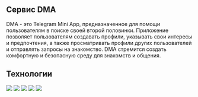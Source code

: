 ## Сервис DMA
DMA - это Telegram Mini App, предназначенное для помощи пользователям в поиске своей второй половинки.  Приложение позволяет пользователям создавать профили, указывать свои интересы и предпочтения, а также просматривать профили других пользователей и отправлять запросы на знакомство.  DMA стремится создать комфортную и безопасную среду для знакомств и общения.


## Технологии

[![](https://img.shields.io/badge/Go-00ADD8?style=for-the-badge&logo=go&logoColor=white)](https://go.dev/)
[![](https://img.shields.io/badge/JavaScript-F7DF1E?style=for-the-badge&logo=javascript&logoColor=black)](https://www.javascript.com/)
[![](https://img.shields.io/badge/PostgreSQL-316192?style=for-the-badge&logo=postgresql&logoColor=white)](https://www.postgresql.org/)
[![](https://img.shields.io/badge/HTML5-E34F26?style=for-the-badge&logo=html5&logoColor=white)](https://www.w3.org/html/)
[![](https://img.shields.io/badge/CSS3-1572B6?style=for-the-badge&logo=css3&logoColor=white)](https://www.w3.org/Style/CSS/)
